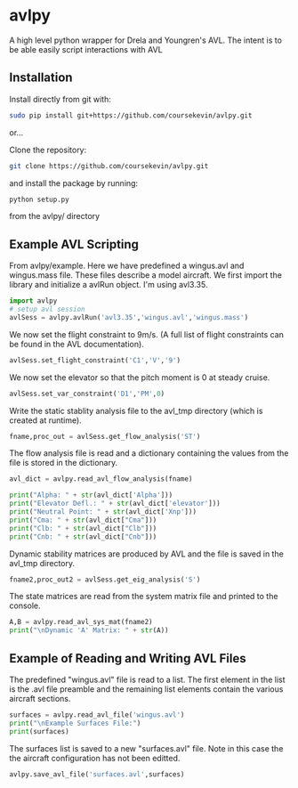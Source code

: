 # avlpy
A high level python wrapper for Drela and Youngren's AVL. The intent is to be able easily script interactions with AVL 

## Installation
Install directly from git with:

```bash
sudo pip install git+https://github.com/coursekevin/avlpy.git
```

or...

Clone the repository:

``` bash
git clone https://github.com/coursekevin/avlpy.git
```
and install the package by running:

```bash
python setup.py
```
from the avlpy/ directory

## Example AVL Scripting

From avlpy/example. Here we have predefined a wingus.avl and wingus.mass file. These files describe a model aircraft. We first import the library and initialize a avlRun object. I'm using avl3.35.
```python
import avlpy
# setup avl session
avlSess = avlpy.avlRun('avl3.35','wingus.avl','wingus.mass')
```

We now set the flight constraint to 9m/s. (A full list of flight constraints can be found in the AVL documentation).
```python
avlSess.set_flight_constraint('C1','V','9')
```

We now set the elevator so that the pitch moment is 0 at steady cruise.
```python
avlSess.set_var_constraint('D1','PM',0)
```

Write the static stablity analysis file to the avl_tmp directory (which is created at runtime).
```python
fname,proc_out = avlSess.get_flow_analysis('ST')
```
The flow analysis file is read and a dictionary containing the values from the file is stored in the dictionary.
```python
avl_dict = avlpy.read_avl_flow_analysis(fname)

print("Alpha: " + str(avl_dict['Alpha']))
print("Elevator Defl.: " + str(avl_dict['elevator']))
print("Neutral Point: " + str(avl_dict['Xnp']))
print("Cma: " + str(avl_dict["Cma"]))
print("Clb: " + str(avl_dict["Clb"]))
print("Cnb: " + str(avl_dict["Cnb"]))
```
Dynamic stability matrices are produced by AVL and the file is saved in the avl_tmp directory.
```python
fname2,proc_out2 = avlSess.get_eig_analysis('S')
```
The state matrices are read from the system matrix file and printed to the console.
```python
A,B = avlpy.read_avl_sys_mat(fname2)
print("\nDynamic 'A' Matrix: " + str(A))
```
## Example of Reading and Writing AVL Files

The predefined "wingus.avl" file is read to a list. The first element in the list is the .avl file preamble and the remaining list elements contain the various aircraft sections.

```python
surfaces = avlpy.read_avl_file('wingus.avl')
print("\nExample Surfaces File:")
print(surfaces)
```

The surfaces list is saved to a new "surfaces.avl" file. Note in this case the the aircraft configuration has not been editted.
```python
avlpy.save_avl_file('surfaces.avl',surfaces)
```
